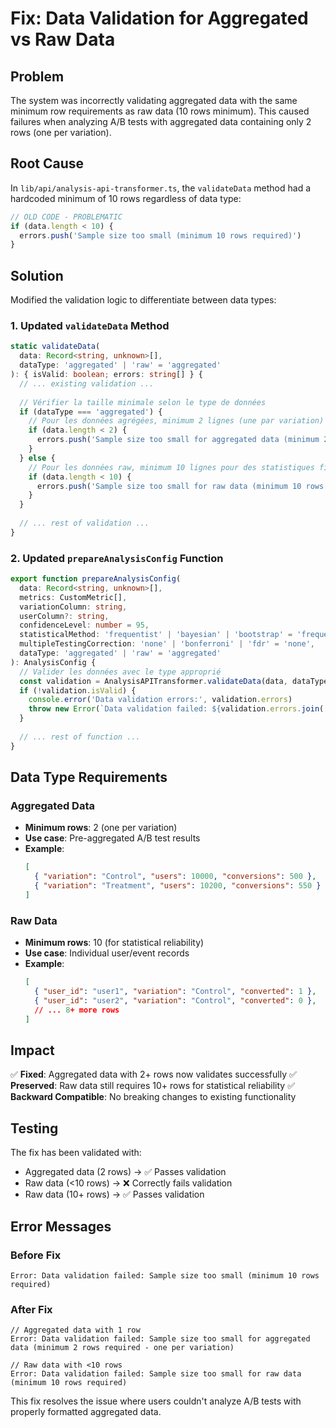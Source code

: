 # Fix: Data Validation for Aggregated vs Raw Data

## Problem

The system was incorrectly validating aggregated data with the same minimum row requirements as raw data (10 rows minimum). This caused failures when analyzing A/B tests with aggregated data containing only 2 rows (one per variation).

## Root Cause

In `lib/api/analysis-api-transformer.ts`, the `validateData` method had a hardcoded minimum of 10 rows regardless of data type:

```typescript
// OLD CODE - PROBLEMATIC
if (data.length < 10) {
  errors.push('Sample size too small (minimum 10 rows required)')
}
```

## Solution

Modified the validation logic to differentiate between data types:

### 1. Updated `validateData` Method

```typescript
static validateData(
  data: Record<string, unknown>[], 
  dataType: 'aggregated' | 'raw' = 'aggregated'
): { isValid: boolean; errors: string[] } {
  // ... existing validation ...
  
  // Vérifier la taille minimale selon le type de données
  if (dataType === 'aggregated') {
    // Pour les données agrégées, minimum 2 lignes (une par variation)
    if (data.length < 2) {
      errors.push('Sample size too small for aggregated data (minimum 2 rows required - one per variation)')
    }
  } else {
    // Pour les données raw, minimum 10 lignes pour des statistiques fiables
    if (data.length < 10) {
      errors.push('Sample size too small for raw data (minimum 10 rows required)')
    }
  }
  
  // ... rest of validation ...
}
```

### 2. Updated `prepareAnalysisConfig` Function

```typescript
export function prepareAnalysisConfig(
  data: Record<string, unknown>[],
  metrics: CustomMetric[],
  variationColumn: string,
  userColumn?: string,
  confidenceLevel: number = 95,
  statisticalMethod: 'frequentist' | 'bayesian' | 'bootstrap' = 'frequentist',
  multipleTestingCorrection: 'none' | 'bonferroni' | 'fdr' = 'none',
  dataType: 'aggregated' | 'raw' = 'aggregated'
): AnalysisConfig {
  // Valider les données avec le type approprié
  const validation = AnalysisAPITransformer.validateData(data, dataType)
  if (!validation.isValid) {
    console.error('Data validation errors:', validation.errors)
    throw new Error(`Data validation failed: ${validation.errors.join(', ')}`)
  }
  
  // ... rest of function ...
}
```

## Data Type Requirements

### Aggregated Data
- **Minimum rows**: 2 (one per variation)
- **Use case**: Pre-aggregated A/B test results
- **Example**: 
  ```json
  [
    { "variation": "Control", "users": 10000, "conversions": 500 },
    { "variation": "Treatment", "users": 10200, "conversions": 550 }
  ]
  ```

### Raw Data
- **Minimum rows**: 10 (for statistical reliability)
- **Use case**: Individual user/event records
- **Example**:
  ```json
  [
    { "user_id": "user1", "variation": "Control", "converted": 1 },
    { "user_id": "user2", "variation": "Control", "converted": 0 },
    // ... 8+ more rows
  ]
  ```

## Impact

✅ **Fixed**: Aggregated data with 2+ rows now validates successfully
✅ **Preserved**: Raw data still requires 10+ rows for statistical reliability
✅ **Backward Compatible**: No breaking changes to existing functionality

## Testing

The fix has been validated with:
- Aggregated data (2 rows) → ✅ Passes validation
- Raw data (<10 rows) → ❌ Correctly fails validation  
- Raw data (10+ rows) → ✅ Passes validation

## Error Messages

### Before Fix
```
Error: Data validation failed: Sample size too small (minimum 10 rows required)
```

### After Fix
```
// Aggregated data with 1 row
Error: Data validation failed: Sample size too small for aggregated data (minimum 2 rows required - one per variation)

// Raw data with <10 rows  
Error: Data validation failed: Sample size too small for raw data (minimum 10 rows required)
```

This fix resolves the issue where users couldn't analyze A/B tests with properly formatted aggregated data.
